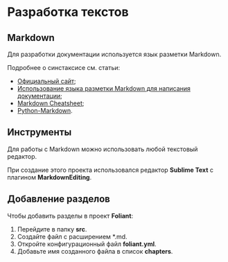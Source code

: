 # Разработка текстов

## Markdown

Для разработки документации используется язык разметки Markdown.

Подробнее о синстаксисе см. статьи:

- [Официальный сайт](https://daringfireball.net/projects/markdown/syntax);
- [Использование языка разметки Markdown для написания документации](https://docs.microsoft.com/ru-ru/contribute/how-to-write-use-markdown);
- [Markdown Cheatsheet](https://github.com/adam-p/markdown-here/wiki/Markdown-Cheatsheet);
- [Python-Markdown](https://python-markdown.github.io/).

## Инструменты

Для работы с Markdown можно использовать любой текстовый редактор.

При создание этого проекта использовался редактор **Sublime Text** с плагином **MarkdownEditing**.

## Добавление разделов

Чтобы добавить разделы в проект **Foliant**:

1. Перейдите в папку **src**.
2. Создайте файл с расширением *.md.
3. Откройте конфигурационный файл **foliant.yml**.
4. Добавьте имя созданного файла в список **chapters**.
